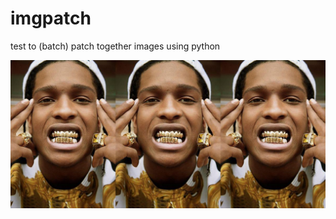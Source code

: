 # imgpatch
test to (batch) patch together images using python

![sample output](https://github.com/suessspeise/imgpatch/blob/master/test.jpg)
